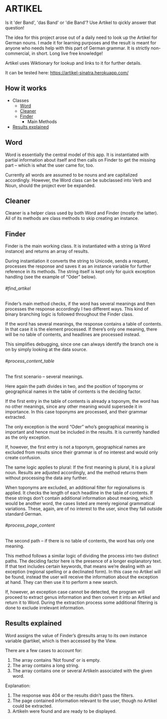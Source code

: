 # ARTIKEL

Is it 'der Band', 'das Band' or 'die Band'? Use Artikel to qickly answer that question!

The idea for this project arose out of a daily need to look up the Artikel for German nouns. I made it for learning purposes and the result is meant for anyone who needs help with this part of German grammar. It is strictly non-commercial, in short. Long live free knowledge!

Artikel uses Wiktionary for lookup and links to it for further details. 

It can be tested here: https://artikel-sinatra.herokuapp.com/



## How it works

- Classes
  - [Word](https://github.com/ievaji/artikel-sinatra/edit/master/README.md#word)
  - [Cleaner](https://github.com/ievaji/artikel-sinatra/edit/master/README.md#cleaner)
  - [Finder](https://github.com/ievaji/artikel-sinatra/edit/master/README.md#finder)
    - Main Methods
- [Results explained](https://github.com/ievaji/artikel-sinatra/edit/master/README.md#results-explained)

## Word

Word is essentially the central model of this app. It is instantiated with partial information about itself and then calls on Finder to get the missing part – which is what the user came for, too.

Currently all words are assumed to be nouns and are capitalized accordingly. However, the Word class can be subclassed into Verb and Noun, should the project ever be expanded.


## Cleaner

Cleaner is a helper class used by both Word and Finder (mostly the latter). All of its methods are class methods to skip creating an instance.


## Finder

Finder is the main working class. It is instantiated with a string (a Word instance) and returns an array of results.

During instantiation it converts the string to Unicode, sends a request, processes the response and saves it as an instance variable for further reference in its methods. The string itself is kept only for quick exception handling (see the example of “Oder” below).

###### #find_artikel 
Finder’s main method checks, if the word has several meanings and then processes the response accordingly I two different ways. This kind of binary branching logic is followed throughout the Finder class.

If the word has several meanings, the response contains a table of contents. In that case it is the element processed. If there’s only one meaning, there will be no table of contents, and headlines are processed instead.

This simplifies debugging, since one can always identify the branch one is on by simply looking at the data source.

###### #process_content_table 
The first scenario – several meanings.

Here again the path divides in two, and the position of toponyms or geographical names in the table of contents is the deciding factor.

If the first entry in the table of contents is already a toponym, the word has no other meanings, since any other meaning would supersede it in importance. In this case toponyms are processed, and their grammar extracted.

The only exception is the word “Oder” who’s geographical meaning is important and hence must be included in the results. It is currently handled as the only exception.

If, however, the first entry is not a toponym, geographical names are excluded from results since their grammar is of no interest and would only create confusion.

The same logic applies to plural: If the first meaning is plural, it is a plural noun. Results are adjusted accordingly, and the method returns them without processing the data any further.

When toponyms are excluded, an additional filter for regionalisms is applied. It checks the length of each headline in the table of contents. If these strings don’t contain additional information about meaning, which would be another word, the cases listed are merely regional grammatical variations. These, again, are of no interest to the user, since they fall outside standard German.

###### #process_page_content
The second path – if there is no table of contents, the word has only one meaning.

This method follows a similar logic of dividing the process into two distinct paths. The deciding factor here is the presence of a longer explanatory text. If that text includes certain keywords, that means we’re dealing with an exception (regional spelling or a declinated form). In this case no Artikel will be found, instead the user will receive the information about the exception at hand. They can then use it to perform a new search.

If, however, an exception case cannot be detected, the program will proceed to extract genus information and then convert it into an Artikel and return it to Word. During the extraction process some additional filtering is done to exclude irrelevant information.

## Results explained

Word assigns the value of Finder’s @results array to its own instance variable @artikel, which is then accessed by the View.

There are a few cases to account for:
1)	The array contains ‘Not found’ or is empty.
2)	The array contains a long string.
3)	The array contains one or several Artikeln associated with the given word.

Explanation:
1)	The response was 404 or the results didn’t pass the filters.
2)	The page contained information relevant to the user, though no Artikel could be extracted.
3)	Artikeln were found and are ready to be displayed.
